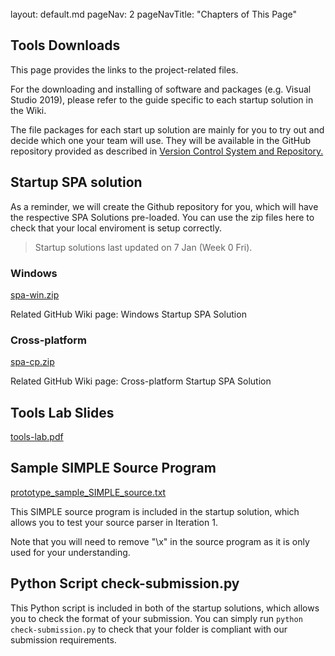 <br>

<frontmatter>
  layout: default.md
  pageNav: 2
  pageNavTitle: "Chapters of This Page"
</frontmatter>

## Tools Downloads

This page provides the links to the project-related files.

For the downloading and installing of software and packages (e.g. Visual Studio 2019), please refer to the guide specific to each startup solution in the Wiki.

The file packages for each start up solution are mainly for you to try out and decide which one your team will use. They will be available in the GitHub repository provided as described in <a href = "https://github.com/nus-cs3203/project-wiki/wiki/Version-Control-System-and-Code-Repository" target="_blank">Version Control System and Repository.</a>

## Startup SPA solution

As a reminder, we will create the Github repository for you, which will have the respective SPA Solutions pre-loaded. You can use the zip files here to check that your local enviroment is setup correctly.

> Startup solutions last updated on 7 Jan (Week 0 Fri).

### Windows

<a href="../archive/spa-win-2022-Jan-07.zip" target="_blank">spa-win.zip</a>

Related GitHub Wiki page: Windows Startup SPA Solution

### Cross-platform

<a href="../archive/spa-cp-2022-Jan-07.zip" target="_blank">spa-cp.zip</a>

Related GitHub Wiki page: Cross-platform Startup SPA Solution

## Tools Lab Slides

<a href="../tools-lab-slides/tools-lab.pdf" target="_blank">tools-lab.pdf</a>

## Sample SIMPLE Source Program

<a href="../sample-simple-source-programs/prototype_sample_SIMPLE_source.txt" target="_blank">prototype_sample_SIMPLE_source.txt </a>

This SIMPLE source program is included in the startup solution, which allows you to test your source parser in Iteration 1.

Note that you will need to remove "\x" in the source program as it is only used for your understanding.

## Python Script check-submission.py

This Python script is included in both of the startup solutions, which allows you to check the format of your submission. You can simply run `python check-submission.py` to check that your folder is compliant with our submission requirements.
